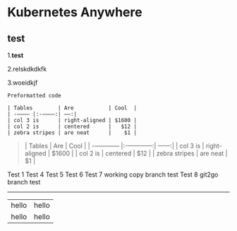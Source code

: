 # Kubernetes Anywhere
## test

1.**test**

2.relskdkdkfk

3.woeidkjf


```
Preformatted code

| Tables        | Are           | Cool  |
| -———— |:-————:| ——:|
| col 3 is      | right-aligned | $1600 |
| col 2 is      | centered      |   $12 |
| zebra stripes | are neat      |    $1 |
```

> | Tables        | Are           | Cool  |
| -———— |:-————:| ——:|
| col 3 is      | right-aligned | $1600 |
| col 2 is      | centered      |   $12 |
| zebra stripes | are neat      |    $1 |


Test 1
Test 4
Test 5
Test 6
Test 7 working copy branch test
Test 8 git2go branch test


___


<table>
<tr>
<td>hello</td>
<td>hello</td>
</tr>
<tr>
<td>hello</td>
<td>hello</td>
</tr>
</table>
